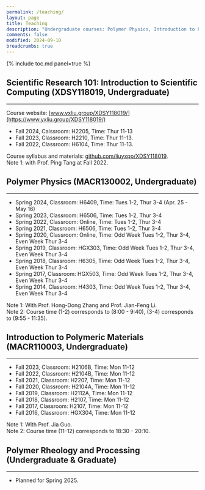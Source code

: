 ```yaml
---
permalink: /teaching/
layout: page
title: Teaching
description: "Undergraduate courses: Polymer Physics, Introduction to Polymeric Materials, Scientific Research 101: Introduction to Scientific Computing."
comments: false
modified: 2024-09-10
breadcrumbs: true
---
```


{% include toc.md panel=true %}

## Scientific Research 101: Introduction to Scientific Computing (XDSY118019, Undergraduate)
-----

Course website: [www.yxliu.group/XDSY118019/](https://www.yxliu.group/XDSY118019/)

- Fall 2024, Calssroom: H2205, Time: Thur 11-13
- Fall 2023, Classroom: H2210, Time: Thur 11-13.
- Fall 2022, Classroom: H6104, Time: Thur 11-13.

Course syllabus and materials: [github.com/liuyxpp/XDSY118019](https://github.com/liuyxpp/XDSY118019).<br>
Note 1: with Prof. Ping Tang at Fall 2022.

## Polymer Physics (MACR130002, Undergraduate)
-----

- Spring 2024, Classroom: H6409, Time: Tues 1-2, Thur 3-4 (Apr. 25 - May 16)
- Spring 2023, Classroom: H6506, Time: Tues 1-2, Thur 3-4
- Spring 2022, Classroom: Online, Time: Tues 1-2, Thur 3-4
- Spring 2021, Classroom: H6506, Time: Tues 1-2, Thur 3-4
- Spring 2020, Classroom: Online, Time: Odd Week Tues 1-2, Thur 3-4, Even Week Thur 3-4
- Spring 2019, Classroom: HGX303, Time: Odd Week Tues 1-2, Thur 3-4, Even Week Thur 3-4
- Spring 2018, Classroom: H6305, Time: Odd Week Tues 1-2, Thur 3-4, Even Week Thur 3-4
- Spring 2017, Classroom: HGX503, Time: Odd Week Tues 1-2, Thur 3-4, Even Week Thur 3-4
- Spring 2014, Classroom: H4303, Time: Odd Week Tues 1-2, Thur 3-4, Even Week Thur 3-4

Note 1: With Prof. Hong-Dong Zhang and Prof. Jian-Feng Li.<br>
Note 2: Course time (1-2) corresponds to (8:00 - 9:40), (3-4) corresponds to (9:55 - 11:35).

## Introduction to Polymeric Materials (MACR110003, Undergraduate)
-----

- Fall 2023, Classroom: H2106B, Time: Mon 11-12
- Fall 2022, Classroom: H2104B, Time: Mon 11-12
- Fall 2021, Classroom: H2207, Time: Mon 11-12
- Fall 2020, Classroom: H2104A, Time: Mon 11-12
- Fall 2019, Classroom: H2112A, Time: Mon 11-12
- Fall 2018, Classroom: H2107, Time: Mon 11-12
- Fall 2017, Classroom: H2107, Time: Mon 11-12
- Fall 2016, Classroom: HGX304, Time: Mon 11-12

Note 1: With Prof. Jia Guo.<br>
Note 2: Course time (11-12) corresponds to 18:30 - 20:10.

## Polymer Rheology and Processing (Undergraduate & Graduate)
-----

- Planned for Spring 2025.
